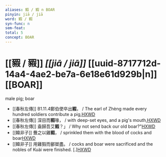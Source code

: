 ```yaml
---
aliases: 豭 / 豭 n BOAR
pinyin: jiā / jiā
word: 豭 / 豭
syn-func: n
sem-feat: 
total: 5
concept: BOAR 
---
```

# [[豭 / 豭]] *[[jiā / jiā]]*  [[uuid-8717712d-14a4-4ae2-be7a-6e18e61d929b|n]] [[BOAR]]
male pig; boar
 - [[春秋左傳]] B1.11.4鄭伯使卒出**豭**， / The earl of Zhèng made every hundred soldiers contribute a pig,[HXWD](https://hxwd.org/textview.html?location=KR1e0001_tls_001-206a.2)
 - [[春秋左傳]] 深目而**豭**喙， / with deep-set eyes, and a pig's mouth,[HXWD](https://hxwd.org/textview.html?location=KR1e0001_tls_010-114a.17)
 - [[春秋左傳]] 盍歸吾艾**豭**？」 / Why not send back our old boar?"[HXWD](https://hxwd.org/textview.html?location=KR1e0001_tls_011-267a.8)
 - [[韓非子]] 釁之以雞**豭**， / sprinkled them with the blood of cocks and boar[HXWD](https://hxwd.org/textview.html?location=KR3c0005_tls_031-104a.4)
 - [[韓非子]] 用雞猳而鄶桀盡。 / cocks and boar were sacrificed and the nobles of Kuài were finished. [.][HXWD](https://hxwd.org/textview.html?location=KR3c0005_tls_031-13a.5)